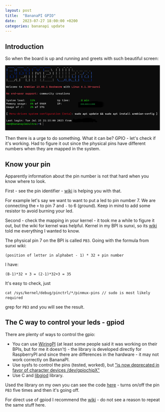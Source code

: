 ```yaml
---
layout: post
title:  "BananaPI GPIO"
date:   2023-07-27 18:00:00 +0200
categories: bananapi update
---
```

## Introduction

So when the board is up and running and greets with such beautiful screen:

![armbian welcome](./img/armbian_welcome.png)

Then there is a urge to do something. What it can be? GPIO - let's check if it's working. Had to figure it out since the physical pins have different numbers when they are mapped in the system.

## Know your pin

Apparently information about the pin number is not that hard when you know where to look.

First - see the pin identifier - [wiki](https://wiki.banana-pi.org/Banana_Pi_BPI-M2_Berry#GPIO_PIN_define) is helping you with that.

For example let's say we want to want to put a led to pin number 7. We are connecting the `+` to pin 7 and `-` to 6 (ground). Keep in mind to add some resistor to avoid burning your led.

Second - check the mapping in your kernel - it took me a while to figure it out, but the wiki for kernel was helpful. Kernel in my BPI is sunxi, so its [wiki](https://linux-sunxi.org/GPIO) told me everything I wanted to know.

The physical pin 7 on the BPI is called `PB3`. Going with the formula from sunxi wiki:
```
(position of letter in alphabet - 1) * 32 + pin number
```
I have:
```
(B-1)*32 + 3 = (2-1)*32+3 = 35
```

It's easy to check, just
```
cat /sys/kernel/debug/pinctrl/*/pinmux-pins // sudo is most likely required
```
grep for `PB3` and you will see the result.

## The C way to control your leds - gpiod

There are plenty of ways to control the gpio: 
* You can use [WiringPI](http://wiringpi.com/) (at least some people said it was working on their BPIs, but for me it doesn't) - the library is developed directly for RaspberryPI and since there are differences in the hardware - it may not work correctly on BananaPI.
* Use sysfs to control the pins (tested, worked), but ["is now deprecated in favor of character devices /dev/gpiochipX"](https://linux-sunxi.org/GPIO#Accessing_the_GPIO_pins_through_character_device_with_mainline_kernel)
* Use C and [libgiod](https://git.kernel.org/pub/scm/libs/libgpiod/libgpiod.git/) library.

Used the library on my own you can see the code [here](https://github.com/WernherVonData/bananapi-things/tree/main/led-by-gpio) - turns on/off the pin `PB3` five times and then it's going off.

For direct use of gpiod I recommend the [wiki](https://linux-sunxi.org/GPIO#Accessing_the_GPIO_pins_through_character_device_with_mainline_kernel) - do not see a reason to repeat the same stuff here.
